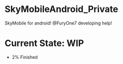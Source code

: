 # SkyMobileAndroid_Private
SkyMobile for android! @FuryOne7 developing help!

# Current State: WIP
- 2% Finished
